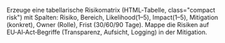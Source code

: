 Erzeuge eine tabellarische Risikomatrix (HTML‑Tabelle, class="compact risk") mit Spalten:
Risiko, Bereich, Likelihood(1–5), Impact(1–5), Mitigation (konkret), Owner (Rolle), Frist (30/60/90 Tage).
Mappe die Risiken auf EU‑AI‑Act‑Begriffe (Transparenz, Aufsicht, Logging) in der Mitigation.
